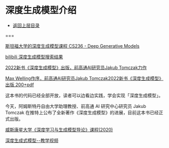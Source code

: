# 深度生成模型介绍

* [返回上层目录](../deep-generative-models.md)





===

[斯坦福大学的深度生成模型课程 CS236 - Deep Generative Models](https://links.jianshu.com/go?to=https%3A%2F%2Fdeepgenerativemodels.github.io)



[bilibili 深度生成模型搜索结果](https://search.bilibili.com/all?keyword=%E6%B7%B1%E5%BA%A6%E7%94%9F%E6%88%90%E6%A8%A1%E5%9E%8B)

[2022新书《深度生成模型》出版，前高通AI研究员Jakub Tomczak力作](https://www.bilibili.com/video/BV163411W7nt/?spm_id_from=333.337.search-card.all.click&vd_source=147fb813418c7610c21b6a5618c85cb7)

[Max Welling作序，前高通AI研究员Jakub Tomczak2022新书《深度生成模型》出版,200+pdf](https://www.zhuanzhi.ai/vip/ace048c207db896dd0968603d525a13a)

这本书的代码已经全部开放，读者可以边看边实践，学会实现「深度生成模型」。

今天，阿姆斯特丹自由大学助理教授、前高通 AI 研究中心研究员 Jakub Tomczak 在推特上公布了全新著作《深度生成模型》的进展，目前这本书已经正式出版。

[威斯康星大学《深度学习与生成模型导论》课程(2020)](https://www.bilibili.com/video/BV1Q7411278m/?spm_id_from=333.337.search-card.all.click&vd_source=147fb813418c7610c21b6a5618c85cb7)

[深度生成式模型--教学视频](https://www.bilibili.com/video/BV1134y177cW/?spm_id_from=333.337.search-card.all.click&vd_source=147fb813418c7610c21b6a5618c85cb7)

